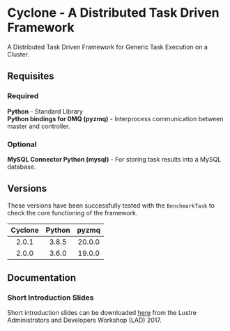 # Cyclone - A Distributed Task Driven Framework

A Distributed Task Driven Framework for Generic Task Execution on a Cluster.

## Requisites

### Required

**Python** - Standard Library  
**Python bindings for 0MQ (pyzmq)** - Interprocess communication between master and controller.

### Optional

**MySQL Connector Python (mysql)** - For storing task results into a MySQL database.

## Versions

These versions have been successfully tested with the `BenchmarkTask` to check the core functioning of the framework.

| Cyclone | Python | pyzmq  |
| :-----: | :----: | :----: |
| 2.0.1   | 3.8.5  | 20.0.0 |
| 2.0.0   | 3.6.0  | 19.0.0 |

## Documentation

### Short Introduction Slides

Short introduction slides can be downloaded [here](https://www.eofs.eu/_media/events/lad17/05_gabriele_iannetti_task_driven_framework_for_lustre_monitoring.pdf) from the Lustre Administrators and Developers Workshop (LAD) 2017.

